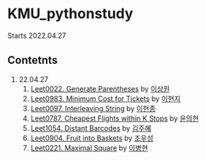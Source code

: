 # KMU_pythonstudy
Starts 2022.04.27


## Contetnts
1. 22.04.27
    1. [Leet0022. Generate Parentheses](https://leetcode.com/problems/generate-parentheses/) by [이상원](url)
    2. [Leet0983. Minimum Cost for Tickets](https://leetcode.com/problems/minimum-cost-for-tickets/) by [이현지](url)
    3. [Leet0097. Interleaving String](https://leetcode.com/problems/interleaving-string/) by [이현종](url)
    4. [Leet0787. Cheapest Flights within K Stops](https://leetcode.com/problems/cheapest-flights-within-k-stops/) by [윤의현](url)
    5. [Leet1054. Distant Barcodes](https://leetcode.com/problems/distant-barcodes/) by [김주혜](url)
    6. [Leet0904. Fruit into Baskets](https://leetcode.com/problems/fruit-into-baskets/) by [조우성](https://github.com/Syzseisus/KMU_pythonstudy/blob/main/220427/06_Fruit_into_Baskets.ipynb)
    7. [Leet0221. Maximal Square](https://leetcode.com/problems/maximal-square/) by [이병현](url)
